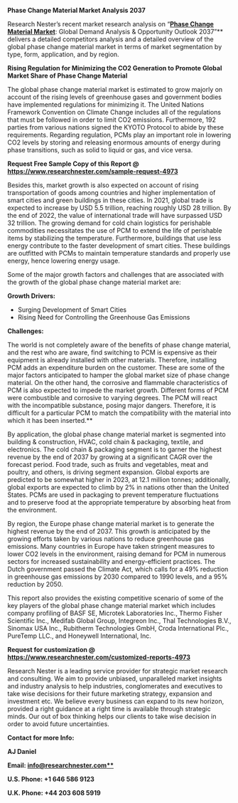 ﻿**Phase Change Material Market Analysis 2037**

Research Nester’s recent market research analysis on “[**Phase Change Material Market**](https://www.researchnester.com/reports/phase-change-material-market/4973): Global Demand Analysis & Opportunity Outlook 2037”** delivers a detailed competitors analysis and a detailed overview of the global phase change material market in terms of market segmentation by type, form, application, and by region. 

**Rising Regulation for Minimizing the CO2 Generation to Promote Global Market Share of Phase Change Material**

The global phase change material market is estimated to grow majorly on account of the rising levels of greenhouse gases and government bodies have implemented regulations for minimizing it. The United Nations Framework Convention on Climate Change includes all of the regulations that must be followed in order to limit CO2 emissions. Furthermore, 192 parties from various nations signed the KYOTO Protocol to abide by these requirements. Regarding regulation, PCMs play an important role in lowering CO2 levels by storing and releasing enormous amounts of energy during phase transitions, such as solid to liquid or gas, and vice versa.

**Request Free Sample Copy of this Report @ <https://www.researchnester.com/sample-request-4973>** 

Besides this, market growth is also expected on account of rising transportation of goods among countries and higher implementation of smart cities and green buildings in these cities. In 2021, global trade is expected to increase by USD 5.5 trillion, reaching roughly USD 28 trillion. By the end of 2022, the value of international trade will have surpassed USD 32 trillion. The growing demand for cold chain logistics for perishable commodities necessitates the use of PCM to extend the life of perishable items by stabilizing the temperature. Furthermore, buildings that use less energy contribute to the faster development of smart cities. These buildings are outfitted with PCMs to maintain temperature standards and properly use energy, hence lowering energy usage.

Some of the major growth factors and challenges that are associated with the growth of the global phase change material market are:

**Growth Drivers:**

- Surging Development of Smart Cities
- Rising Need for Controlling the Greenhouse Gas Emissions

**Challenges:**

The world is not completely aware of the benefits of phase change material, and the rest who are aware, find switching to PCM is expensive as their equipment is already installed with other materials. Therefore, installing PCM adds an expenditure burden on the customer. These are some of the major factors anticipated to hamper the global market size of phase change material. On the other hand, the corrosive and flammable characteristics of PCM is also expected to impede the market growth. Different forms of PCM were combustible and corrosive to varying degrees. The PCM will react with the incompatible substance, posing major dangers. Therefore, it is difficult for a particular PCM to match the compatibility with the material into which it has been inserted.**  

By application, the global phase change material market is segmented into building & construction, HVAC, cold chain & packaging, textile, and electronics. The cold chain & packaging segment is to garner the highest revenue by the end of 2037 by growing at a significant CAGR over the forecast period. Food trade, such as fruits and vegetables, meat and poultry, and others, is driving segment expansion. Global exports are predicted to be somewhat higher in 2023, at 12.1 million tonnes; additionally, global exports are expected to climb by 2% in nations other than the United States. PCMs are used in packaging to prevent temperature fluctuations and to preserve food at the appropriate temperature by absorbing heat from the environment.

By region, the Europe phase change material market is to generate the highest revenue by the end of 2037. This growth is anticipated by the growing efforts taken by various nations to reduce greenhouse gas emissions. Many countries in Europe have taken stringent measures to lower CO2 levels in the environment, raising demand for PCM in numerous sectors for increased sustainability and energy-efficient practices. The Dutch government passed the Climate Act, which calls for a 49% reduction in greenhouse gas emissions by 2030 compared to 1990 levels, and a 95% reduction by 2050.

This report also provides the existing competitive scenario of some of the key players of the global phase change material market which includes company profiling of BASF SE, Microtek Laboratories Inc., Thermo Fisher Scientific Inc., Medifab Global Group, Integreon Inc., Thal Technologies B.V., Sinomax USA Inc., Rubitherm Technologies GmbH, Croda International Plc., PureTemp LLC., and Honeywell International, Inc.

**Request for customization @ <https://www.researchnester.com/customized-reports-4973>**   

Research Nester is a leading service provider for strategic market research and consulting. We aim to provide unbiased, unparalleled market insights and industry analysis to help industries, conglomerates and executives to take wise decisions for their future marketing strategy, expansion and investment etc. We believe every business can expand to its new horizon, provided a right guidance at a right time is available through strategic minds. Our out of box thinking helps our clients to take wise decision in order to avoid future uncertainties.

**Contact for more Info:**

**AJ Daniel**

**Email: [info@researchnester.com**](mailto:info@researchnester.com)**

**U.S. Phone: +1 646 586 9123** 

**U.K. Phone: +44 203 608 5919**

